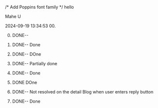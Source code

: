 /* Add Poppins font family */
hello

Mahe U

2024-09-19 13:34:53
00. <!-- Don't make unnecessary API Calls --> 

0. DONE--<!-- If there is any network error display an alert or toast which should not block the rest of the UI -->

1. DONE--<!-- when we create a post if we dont refresh the author names are not displaying giving undefined value --> Done
2. DONE--<!-- Add the upload text file while posting a blog --> DOne

3. DONE--<!-- If the api fails the state should be reset as before for bookmarks and likes  --> Partially done

4. DONE--<!-- REplies data should display the author as head and the body as the content --> Done


5. DONE<!--   Whenever posting a blog if the description is empty the API call is not happening which is as expected but not displaying any erro should say description is mandatory or required  --> DOne
6. DONE--<!-- NO warnings in the console of the chrome --> Not resolved on the detail Blog when user enters reply button

7. DONE--<!--Name should display in bookmarks--> Done

